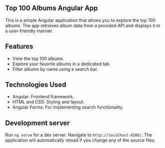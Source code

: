 ## Top 100 Albums Angular App

This is a simple Angular application that allows you to explore the top 100 albums. The app retrieves album data from a provided API and displays it in a user-friendly manner.

## Features

- View the top 100 albums.
- Explore your favorite albums in a dedicated tab.
- Filter albums by name using a search bar.

## Technologies Used

- Angular: Frontend framework.
- HTML and CSS: Styling and layout.
- Angular Forms: For implementing search functionality.

## Development server

Run `ng serve` for a dev server. Navigate to `http://localhost:4200/`. The application will automatically reload if you change any of the source files.


